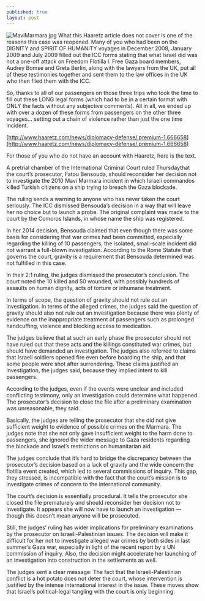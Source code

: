 ```yaml
---
published: true
layout: post
---
```



![MaviMarmara.jpg]({{site.baseurl}}/images/MaviMarmara.jpg)
What this Haaretz article does not cover is one of the reasons this case was reopened. Many of you who had been on the DIGNITY and SPIRIT OF HUMANITY voyages in December 2008, January 2009 and July 2009 filled out the ICC forms stating that what Israel did was not a one-off attack on Freedom Flotilla I. Free Gaza board members, Audrey Bomse and Greta Berlin, along with the lawyers from the UK, put all of these testimonies together and sent them to the law offices in the UK who then filed them with the ICC.

   So, thanks to all of our passengers on those three trips who took the time to fill out these LONG legal forms (which had to be in a certain format with ONLY the facts without any subjective comments). All in all, we ended up with over a dozen of these forms from passengers on the other three voyages... setting out a chain of violence rather than just the one time incident.
   
   [http://www.haaretz.com/news/diplomacy-defense/.premium-1.666658](http://www.haaretz.com/news/diplomacy-defense/.premium-1.666658)
   
   For those of you who do not have an account with Haaretz, here is the text.
   
   A pretrial chamber of the International Criminal Court ruled Thursdaythat the court’s prosecutor, Fatou Bensouda, should reconsider her decision not to investigate the 2010 Mavi Marmara incident in which Israeli commandos killed Turkish citizens on a ship trying to breach the Gaza blockade.

   The ruling sends a warning to anyone who has never taken the court seriously. The ICC dismissed Bensouda’s decision in a way that will leave her no choice but to launch a probe. The original complaint was made to the court by the Comoros Islands, in whose name the ship was registered.

   In her 2014 decision, Bensouda claimed that even though there was some basis for considering that war crimes had been committed, especially regarding the killing of 10 passengers, the isolated, small-scale incident did not warrant a full-blown investigation. According to the Rome Statute that governs the court, gravity is a requirement that Bensouda determined was not fulfilled in this case.

   In their 2:1 ruling, the judges dismissed the prosecutor’s conclusion. The court noted the 10 killed and 50 wounded, with possibly hundreds of assaults on human dignity, acts of torture or inhumane treatment.

   In terms of scope, the question of gravity should not rule out an investigation. In terms of the alleged crimes, the judges said the question of gravity should also not rule out an investigation because there was plenty of evidence on the inappropriate treatment of passengers such as prolonged handcuffing, violence and blocking access to medication.

   The judges believe that at such an early phase the prosecutor should not have ruled out that these acts and the killings constituted war crimes, but should have demanded an investigation. The judges also referred to claims that Israeli soldiers opened fire even before boarding the ship, and that some people were shot after surrendering. These claims justified an investigation, the judges said, because they implied intent to kill passengers.

   According to the judges, even if the events were unclear and included conflicting testimony, only an investigation could determine what happened. The prosecutor’s decision to close the file after a preliminary examination was unreasonable, they said.

   Basically, the judges are telling the prosecutor that she did not give sufficient weight to evidence of possible crimes on the Marmara. The judges note that she not only gave insufficient weight to the harm done to passengers, she ignored the wider message to Gaza residents regarding the blockade and Israel’s restrictions on humanitarian aid.

   The judges conclude that it’s hard to bridge the discrepancy between the prosecutor’s decision based on a lack of gravity and the wide concern the flotilla event created, which led to several commissions of inquiry. This gap, they stressed, is incompatible with the fact that the court’s mission is to investigate crimes of concern to the international community.

   The court’s decision is essentially procedural. It tells the prosecutor she closed the file prematurely and should reconsider her decision not to investigate. It appears she will now have to launch an investigation — though this doesn’t mean anyone will be prosecuted.

   Still, the judges’ ruling has wider implications for preliminary examinations by the prosecutor on Israeli-Palestinian issues. The decision will make it difficult for her not to investigate alleged war crimes by both sides in last summer’s Gaza war, especially in light of the recent report by a UN commission of inquiry. Also, the decision might accelerate her launching of an investigation into construction in the settlements as well.

   The judges sent a clear message: The fact that the Israeli-Palestinian conflict is a hot potato does not deter the court, whose intervention is justified by the intense international interest in the issue. These moves show that Israel’s political-legal tangling with the court is only beginning.
